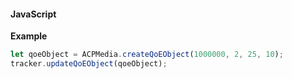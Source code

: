 #### JavaScript

**Example**

```jsx
let qoeObject = ACPMedia.createQoEObject(1000000, 2, 25, 10);
tracker.updateQoEObject(qoeObject);
```